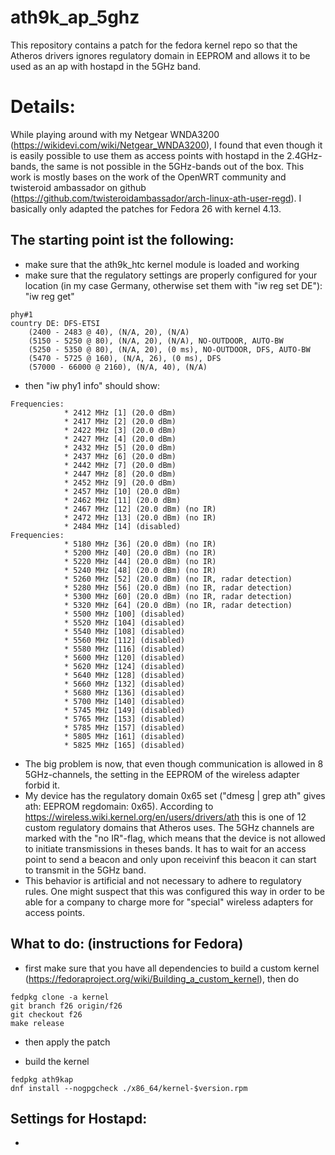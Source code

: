 # ath9k_ap_5ghz

This repository contains a patch for the fedora kernel repo so that the Atheros drivers ignores regulatory domain in EEPROM and allows it to be used as an ap with hostapd in the 5GHz band.

# Details:

While playing around with my Netgear WNDA3200 (https://wikidevi.com/wiki/Netgear_WNDA3200), I found that even though it is easily possible to use them as access points with hostapd in the 2.4GHz-bands, the same is not possible in the 5GHz-bands out of the box. This work is mostly bases on the work of the OpenWRT community and twisteroid ambassador on github (https://github.com/twisteroidambassador/arch-linux-ath-user-regd).
I basically only adapted the patches for Fedora 26 with kernel 4.13. 

## The starting point ist the following:

- make sure that the ath9k_htc kernel module is loaded and working
- make sure that the regulatory settings are properly configured for your location (in my case Germany, otherwise set them with "iw reg set DE"): "iw reg get"
```
phy#1
country DE: DFS-ETSI
	(2400 - 2483 @ 40), (N/A, 20), (N/A)
	(5150 - 5250 @ 80), (N/A, 20), (N/A), NO-OUTDOOR, AUTO-BW
	(5250 - 5350 @ 80), (N/A, 20), (0 ms), NO-OUTDOOR, DFS, AUTO-BW
	(5470 - 5725 @ 160), (N/A, 26), (0 ms), DFS
	(57000 - 66000 @ 2160), (N/A, 40), (N/A)
```
- then "iw phy1 info" should show:
```
Frequencies:
			* 2412 MHz [1] (20.0 dBm)
			* 2417 MHz [2] (20.0 dBm)
			* 2422 MHz [3] (20.0 dBm)
			* 2427 MHz [4] (20.0 dBm)
			* 2432 MHz [5] (20.0 dBm)
			* 2437 MHz [6] (20.0 dBm)
			* 2442 MHz [7] (20.0 dBm)
			* 2447 MHz [8] (20.0 dBm)
			* 2452 MHz [9] (20.0 dBm)
			* 2457 MHz [10] (20.0 dBm)
			* 2462 MHz [11] (20.0 dBm)
			* 2467 MHz [12] (20.0 dBm) (no IR)
			* 2472 MHz [13] (20.0 dBm) (no IR)
			* 2484 MHz [14] (disabled)
Frequencies:
			* 5180 MHz [36] (20.0 dBm) (no IR)
			* 5200 MHz [40] (20.0 dBm) (no IR)
			* 5220 MHz [44] (20.0 dBm) (no IR)
			* 5240 MHz [48] (20.0 dBm) (no IR)
			* 5260 MHz [52] (20.0 dBm) (no IR, radar detection)
			* 5280 MHz [56] (20.0 dBm) (no IR, radar detection)
			* 5300 MHz [60] (20.0 dBm) (no IR, radar detection)
			* 5320 MHz [64] (20.0 dBm) (no IR, radar detection)
			* 5500 MHz [100] (disabled)
			* 5520 MHz [104] (disabled)
			* 5540 MHz [108] (disabled)
			* 5560 MHz [112] (disabled)
			* 5580 MHz [116] (disabled)
			* 5600 MHz [120] (disabled)
			* 5620 MHz [124] (disabled)
			* 5640 MHz [128] (disabled)
			* 5660 MHz [132] (disabled)
			* 5680 MHz [136] (disabled)
			* 5700 MHz [140] (disabled)
			* 5745 MHz [149] (disabled)
			* 5765 MHz [153] (disabled)
			* 5785 MHz [157] (disabled)
			* 5805 MHz [161] (disabled)
			* 5825 MHz [165] (disabled)
```

- The big problem is now, that even though communication is allowed in 8 5GHz-channels, the setting in the EEPROM of the wireless adapter forbid it. 
- My device has the regulatory domain 0x65 set ("dmesg | grep ath" gives ath: EEPROM regdomain: 0x65). According to https://wireless.wiki.kernel.org/en/users/drivers/ath this is one of 12 custom regulatory domains that Atheros uses. The 5GHz channels are marked with the "no IR"-flag, which means that the device is not allowed to initiate transmissions in theses bands. It has to wait for an access point to send a beacon and only upon receivinf this beacon it can start to transmit in the 5GHz band. 
- This behavior is artificial and not necessary to adhere to regulatory rules. One might suspect that this was configured this way in order to be able for a company to charge more for "special" wireless adapters for access points.

## What to do: (instructions for Fedora)

- first make sure that you have all dependencies to build a custom kernel (https://fedoraproject.org/wiki/Building_a_custom_kernel), then do
```
fedpkg clone -a kernel
git branch f26 origin/f26
git checkout f26
make release
```
- then apply the patch

- build the kernel
```
fedpkg ath9kap
dnf install --nogpgcheck ./x86_64/kernel-$version.rpm
```
## Settings for Hostapd:

-
